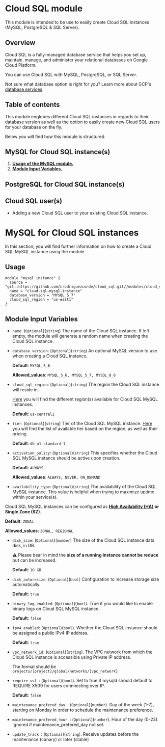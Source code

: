 # Cloud SQL module

This module is intended to be use to easily create Cloud SQL instances (MySQL, PostgreSQL & SQL Server).

## Overview

Cloud SQL is a fully-managed database service that helps you set up, maintain, manage, and administer your relational databases on Google Cloud Platform.

You can use Cloud SQL with MySQL, PostgreSQL, or SQL Server.

Not sure what database option is right for you? Learn more about GCP's [database services](https://cloud.google.com/products/databases).

## Table of contents

This module englobes different Cloud SQL instances in regards to their database version as well as the option to easily create new Cloud SQL users for your database on the fly.

Below you will find how this module is structured:

## **MySQL for Cloud SQL instance(s)**
  
   1. [**Usage of the MySQL module.**](#usage)
   2. [**Module Input Variables.**](#module-input-variables)

## PostgreSQL for Cloud SQL instance(s)


## Cloud SQL user(s)

- Adding a new Cloud SQL user to your existing Cloud SQL instance.

# MySQL for Cloud SQL instances

In this section, you will find further information on how to create a Cloud SQL MySQL instance using the module. 


## Usage

```hcl
module "mysql_instance" {
  source = "git::https://github.com/crodriguezconde/cloud_sql.git//modules/cloud_sql_mysql"
  name = "cloud-sql-mysql-instance"
  database_version = "MYSQL_5_7"
  cloud_sql_region = "us-east1"
}
```

Module Input Variables
----------------------

- `name`: (`Optional`)(`string`) The name of the Cloud SQL instance. If left empty, the module will generate a random name when creating the Cloud SQL instance.

- `database_version`: (`Optional`)(`string`) An optional MySQL version to use when creating a Cloud SQL instance. 

   **Default**: `MYSQL_5_6`

   **Allowed_values**: `MYSQL_5_6, MYSQL_5_7, MYSQL_8_0`

- `cloud_sql_region`: (`Optional`)(`string`) The region the Cloud SQL instance will reside in.

   
   [Here](https://cloud.google.com/sql/docs/mysql/locations) you will find the different region(s) available for Cloud SQL MySQL instances.
 
   **Default**: `us-central1`

- `tier`: (`Optional`)(`string`) Tier of the Cloud SQL MySQL instance. [Here](https://cloud.google.com/sql/pricing#2nd-gen-instance-pricing) you will find the list of available tier based on the region, as well as their pricing.

  **Default**: `db-n1-standard-1`

- `activation_policy`: (`Optional`)(`string`) This specifies whether the Cloud SQL MySQL instance should be active upon creation.

  **Default**: `ALWAYS`

  **Allowed_values**: `ALWAYS, NEVER, ON_DEMAND`

- `availability_type`: (`Optional`)(`string`) The availability of the Cloud SQL MySQL instance. This value is helpful when trying to maximize uptime within your service(s).

 Cloud SQL MySQL instances can be configured as **[High Availability (HA)](https://cloud.google.com/sql/docs/mysql/high-availability) or Single Zone (SZ)**.

  **Default**: `ZONAL`

  **Allowed_values**: `ZONAL, REGIONAL`

- `disk_size`: (`Optional`)(`number`) The size of the Cloud SQL instance data disk, in GB. 

  **⚠️** Please bear in mind the **size of a running instance cannot be reduce** but can be increased.
   
  **Default**: `1O GB`

- `disk_autoresize`: (`Optional`)(`bool`) Configuration to increase storage size automatically.

  **Default**: `true`

- `binary_log_enabled`: (`Optional`)(`bool`). True if you would like to enable binary logs on Cloud SQL MySQL instance.

  **Default**: `false`

- `ipv4_enabled`: (`Optional`)(`bool`). Whether the Cloud SQL instance should be assigned a public IPv4 IP address.

  **Default**: `true`

- `vpc_network_id`: (`Optional`)(`string`). The VPC network from which the Cloud SQL instance is accessible using Private IP address. 

  The format should be `projects/[project]/global/networks/[vpc_network]`

- `require_ssl `: (`Optional`)(`bool`). Set to true if mysqld should default to REQUIRE X509 for users connnecting over IP.

  **Default**: `false`


- `maintenance_prefered_day `: (`Optional`)(`number`). Day of the week (1-7), starting on Monday in order to schedule the maintenance preference.

- `maintenance_prefered_hour `: (`Optional`)(`number`). Hour of the day (0-23). Ignored if maintenance_prefered_day not set.

- `update_track `: (`Optional`)(`string`). Receive updates before the maintenance (canary) or later (stable)



